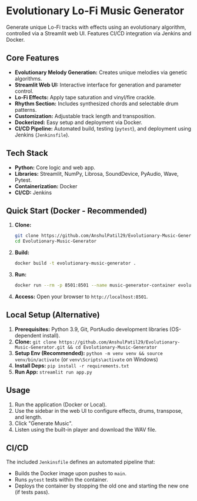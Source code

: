 # Evolutionary Lo-Fi Music Generator

Generate unique Lo-Fi tracks with effects using an evolutionary algorithm, controlled via a Streamlit web UI. Features CI/CD integration via Jenkins and Docker.

## Core Features

*   **Evolutionary Melody Generation:** Creates unique melodies via genetic algorithms.
*   **Streamlit Web UI:** Interactive interface for generation and parameter control.
*   **Lo-Fi Effects:** Apply tape saturation and vinyl/fire crackle.
*   **Rhythm Section:** Includes synthesized chords and selectable drum patterns.
*   **Customization:** Adjustable track length and transposition.
*   **Dockerized:** Easy setup and deployment via Docker.
*   **CI/CD Pipeline:** Automated build, testing (`pytest`), and deployment using Jenkins (`Jenkinsfile`).

## Tech Stack

*   **Python:** Core logic and web app.
*   **Libraries:** Streamlit, NumPy, Librosa, SoundDevice, PyAudio, Wave, Pytest.
*   **Containerization:** Docker
*   **CI/CD:** Jenkins

## Quick Start (Docker - Recommended)

1.  **Clone:**
    ```bash
    git clone https://github.com/AnshulPatil29/Evolutionary-Music-Generator.git
    cd Evolutionary-Music-Generator
    ```
2.  **Build:**
    ```bash
    docker build -t evolutionary-music-generator .
    ```
3.  **Run:**
    ```bash
    docker run --rm -p 8501:8501 --name music-generator-container evolutionary-music-generator
    ```
4.  **Access:** Open your browser to `http://localhost:8501`.

## Local Setup (Alternative)

1.  **Prerequisites:** Python 3.9, Git, PortAudio development libraries (OS-dependent install).
2.  **Clone:** `git clone https://github.com/AnshulPatil29/Evolutionary-Music-Generator.git && cd Evolutionary-Music-Generator`
3.  **Setup Env (Recommended):** `python -m venv venv && source venv/bin/activate` (or `venv\Scripts\activate` on Windows)
4.  **Install Deps:** `pip install -r requirements.txt`
5.  **Run App:** `streamlit run app.py`

## Usage

1.  Run the application (Docker or Local).
2.  Use the sidebar in the web UI to configure effects, drums, transpose, and length.
3.  Click "Generate Music".
4.  Listen using the built-in player and download the WAV file.

## CI/CD

The included `Jenkinsfile` defines an automated pipeline that:
*   Builds the Docker image upon pushes to `main`.
*   Runs `pytest` tests within the container.
*   Deploys the container by stopping the old one and starting the new one (if tests pass).
